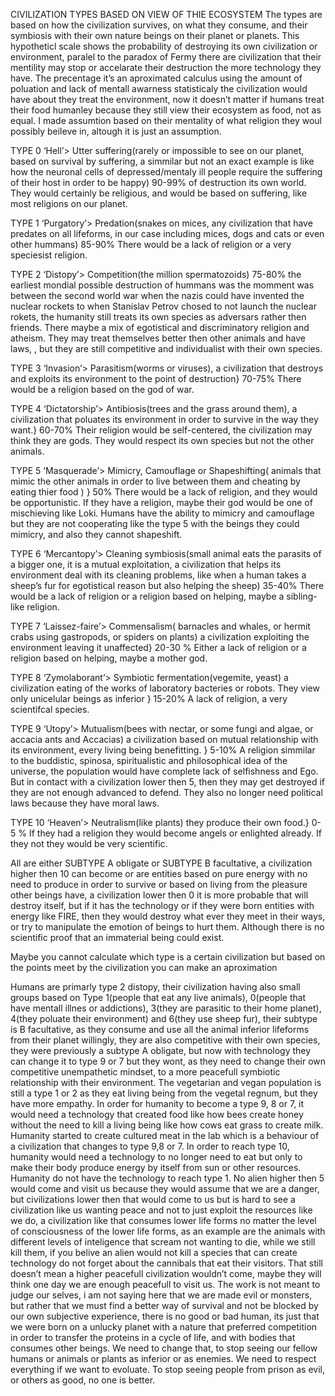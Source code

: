 CIVILIZATION TYPES BASED ON VIEW OF THIE ECOSYSTEM
The types are based on how the civilization survives, on what they consume, and their symbiosis with their own nature beings on their planet or planets. This hypotheticl scale shows the probability of destroying its own civilization or environment, paralel to the paradox of Fermy there are civilization that their mentility may stop or accelarate their destruction the more technology they have. The precentage it’s an aproximated calculus using the amount of poluation and lack of mentall awarness statisticaly the civilization would have about they treat the environment, now it doesn’t matter if humans treat their food humanley because they still view their ecosystem as food, not as equal. I made assumtion based on their mentality of what religion they woul possibly beileve in, altough it is just an assumption.

TYPE  0 ‘Hell’> Utter suffering(rarely or impossible to see on our planet, based on survival by suffering, a simmilar but not an exact example is like how the neuronal cells of depressed/mentaly ill people require the suffering of their host in order to be happy) 90-99% of destruction its own world.
They would certainly be religious, and would be based on suffering, like most religions on our planet.

TYPE 1 ‘Purgatory’> Predation(snakes on mices, any civilization that have predates on all lifeforms, in our case including mices, dogs and cats or even other hummans) 85-90% 
There would be a lack of religion or a very speciesist religion. 

TYPE 2 ‘Distopy’> Competition(the million spermatozoids) 75-80% the earliest mondial possible destruction of hummans was the momment was between the second world war when the nazis could have invented the nuclear rockets to when Stanislav Petrov chosed to not launch the nuclear rokets, the humanity still treats its own species as adversars rather then friends. 
There maybe a mix of egotistical and discriminatory religion and atheism. They may treat themselves better then other animals and have laws, , but they are still competitive and individualist with their own species.

TYPE 3 ‘Invasion’> Parasitism(worms or viruses), a civilization that destroys and exploits its environment to the point of destruction} 70-75%
There would be a religion based on the god of war.

TYPE 4 ‘Dictatorship’> Antibiosis(trees and the grass around them), a civilization that poluates its environment in order to survive in the way they want.} 60-70%
Their religion would be self-centered, the civilization may think they are gods. They would respect its own species but not the other animals.

TYPE 5 ‘Masquerade’> Mimicry, Camouflage or Shapeshifting( animals that mimic the other animals in order to live between them and cheating by eating thier food ) } 50%
There would be a lack of religion, and they would be opportunistic. If they have a religion, maybe their god would be one of mischieving like Loki. Humans have the ability to mimicry and camouflage but they are not cooperating like the type 5 with the beings they could mimicry, and also they cannot shapeshift.

TYPE 6 ‘Mercantopy’> Cleaning symbiosis(small animal eats the parasits of a bigger one, it is a mutual exploitation, a civilization that helps its environment deal with its cleaning problems, like when a human takes a sheep’s fur for egotistical reason but also helping the sheep) 35-40%
There would be a lack of religion or a religion based on helping, maybe a sibling-like religion.

TYPE 7 ‘Laissez-faire’> Commensalism( barnacles and whales, or hermit crabs using gastropods, or spiders on plants) a civilization exploiting the environment leaving it unaffected} 20-30 %
Either a lack of religion or a religion based on helping, maybe a mother god.

TYPE 8 ‘Zymolaborant’> Symbiotic fermentation(vegemite, yeast) a civilization eating of the works of laboratory bacteries or robots. They view only unicelular beings as inferior } 15-20%
A lack of religion, a very scientifcal species.

TYPE 9 ‘Utopy’> Mutualism(bees with nectar, or some fungi and algae, or accacia ants and Accacias) a civilization based on mutual relationship with its environment, every living being benefitting. } 5-10%
A religion simmilar to the buddistic, spinosa, spiritualistic and philosophical idea of the universe, the population would have complete lack of selfishness and Ego. But in contact with a civilization lower then 5, then they may get destroyed if they are not enough advanced to defend. They also no longer need political laws because they have moral laws.

TYPE 10 ‘Heaven’> Neutralism(like plants) they produce their own food.} 0-5 %
If they had a religion they would become angels or enlighted already. If they not they would be very scientific.

All are either SUBTYPE A obligate or SUBTYPE B facultative, a civilization higher then 10 can become or are entities based on pure energy with no need to produce in order to survive or based on living from the pleasure other beings have, a civilization lower then 0 it is more probable that will destroy itself, but if it has the technology or if they were born entities with energy like FIRE, then they would destroy what ever they meet in their ways, or try to manipulate the emotion of beings to hurt them. Although there is no scientific proof that an immaterial being could exist.

Maybe you cannot calculate which type is a certain civilization but based on the points meet by the civilization you can make an aproximation

Humans are primarly type 2 distopy, their civilization having also small groups based on Type 1(people that eat any live animals), 0(people that have mentall illnes or addictions), 3(they are parasitic to their home planet), 4(they poluate their environment) and 6(they use sheep fur), their subtype is B facultative, as they consume and use all the animal inferior lifeforms from their planet willingly, they are also competitive with their own species, they were previously a subtype A obligate, but now with technology they can change it to type 9 or 7 but they wont, as they need to change their own competitive unempathetic mindset, to a more peacefull symbiotic relationship with their environment. The vegetarian and vegan population is still a type 1 or 2 as they eat living being from the vegetal regnum, but they have more empathy. In order for humanity to become a type 9, 8 or 7, it would need a technology that created food like how bees create honey without the need to kill a living being like how cows eat grass to create milk. Humanity started to create cultured meat in the lab which is a behaviour of a civilization that changes to type 9,8 or 7. In order to reach type 10, humanity would need a technology to no longer need to eat but only to make their body produce energy by itself from sun or other resources. Humanity do not have the technology to reach type 1. No alien higher then 5 would come and visit us because they would assume that we are a danger, but civilizations lower then that would come to us but is hard to see a civilization like us wanting peace and not to just exploit the resources like we do, a civilization like that consumes lower life forms no matter the level of consciousness of the lower life forms, as an example are the animals with different levels of inteligence that scream not wanting to die, while we still kill them, if you belive an alien would not kill a species that can create technology do not forget about the cannibals that eat their visitors. That still doesn’t mean a higher peacefull civilization wouldn’t come, maybe they will think one day we are enough peacefull to visit us. The work is not meant to judge our selves, i am not saying here that we are made evil or monsters, but rather that we must find a better way of survival and not be blocked by our own subjective experience, there is no good or bad human, its just that we were born on a unlucky planet with a nature that preferred competition in order to transfer the proteins in a cycle of life, and with bodies that consumes other beings. We need to change that, to stop seeing our fellow humans or animals or plants as inferior or as enemies. We need to respect everything if we want to evoluate. To stop seeing people from prison as evil, or others as good, no one is better.


